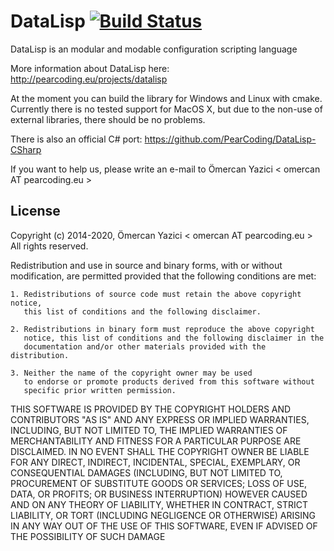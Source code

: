 # DataLisp [![Build Status](https://travis-ci.org/PearCoding/DataLisp.svg?branch=master)](https://travis-ci.org/PearCoding/DataLisp)

DataLisp is an modular and modable configuration scripting language

More information about DataLisp here:
<http://pearcoding.eu/projects/datalisp>

At the moment you can build the library for Windows and Linux with cmake.
Currently there is no tested support for MacOS X, but due to the non-use of external libraries,
there should be no problems.

There is also an official C# port: <https://github.com/PearCoding/DataLisp-CSharp>

If you want to help us, please write an e-mail to Ömercan Yazici < omercan AT pearcoding.eu >

## License

Copyright (c) 2014-2020, Ömercan Yazici < omercan AT pearcoding.eu >
All rights reserved.

Redistribution and use in source and binary forms, with or without modification,
are permitted provided that the following conditions are met:

    1. Redistributions of source code must retain the above copyright notice,
       this list of conditions and the following disclaimer.

    2. Redistributions in binary form must reproduce the above copyright
       notice, this list of conditions and the following disclaimer in the
       documentation and/or other materials provided with the distribution.

    3. Neither the name of the copyright owner may be used
       to endorse or promote products derived from this software without
       specific prior written permission.

THIS SOFTWARE IS PROVIDED BY THE COPYRIGHT HOLDERS AND CONTRIBUTORS "AS IS" AND
ANY EXPRESS OR IMPLIED WARRANTIES, INCLUDING, BUT NOT LIMITED TO, THE IMPLIED
WARRANTIES OF MERCHANTABILITY AND FITNESS FOR A PARTICULAR PURPOSE ARE
DISCLAIMED. IN NO EVENT SHALL THE COPYRIGHT OWNER BE LIABLE FOR
ANY DIRECT, INDIRECT, INCIDENTAL, SPECIAL, EXEMPLARY, OR CONSEQUENTIAL DAMAGES
(INCLUDING, BUT NOT LIMITED TO, PROCUREMENT OF SUBSTITUTE GOODS OR SERVICES;
LOSS OF USE, DATA, OR PROFITS; OR BUSINESS INTERRUPTION) HOWEVER CAUSED AND ON
ANY THEORY OF LIABILITY, WHETHER IN CONTRACT, STRICT LIABILITY, OR TORT
(INCLUDING NEGLIGENCE OR OTHERWISE) ARISING IN ANY WAY OUT OF THE USE OF THIS
SOFTWARE, EVEN IF ADVISED OF THE POSSIBILITY OF SUCH DAMAGE

